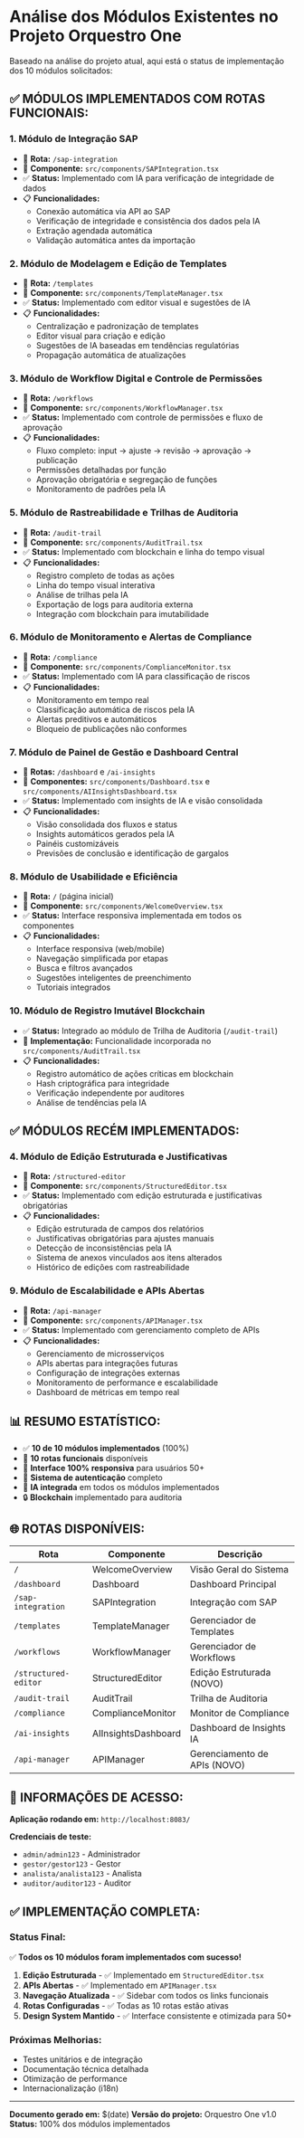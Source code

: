 # Análise dos Módulos Existentes no Projeto Orquestro One

Baseado na análise do projeto atual, aqui está o status de implementação dos 10 módulos solicitados:

## ✅ **MÓDULOS IMPLEMENTADOS COM ROTAS FUNCIONAIS:**

### **1. Módulo de Integração SAP**
- 🔗 **Rota:** `/sap-integration`
- 📁 **Componente:** `src/components/SAPIntegration.tsx`
- ✅ **Status:** Implementado com IA para verificação de integridade de dados
- 📋 **Funcionalidades:**
  - Conexão automática via API ao SAP
  - Verificação de integridade e consistência dos dados pela IA
  - Extração agendada automática
  - Validação automática antes da importação

### **2. Módulo de Modelagem e Edição de Templates**
- 🔗 **Rota:** `/templates`
- 📁 **Componente:** `src/components/TemplateManager.tsx`
- ✅ **Status:** Implementado com editor visual e sugestões de IA
- 📋 **Funcionalidades:**
  - Centralização e padronização de templates
  - Editor visual para criação e edição
  - Sugestões de IA baseadas em tendências regulatórias
  - Propagação automática de atualizações

### **3. Módulo de Workflow Digital e Controle de Permissões**
- 🔗 **Rota:** `/workflows`
- 📁 **Componente:** `src/components/WorkflowManager.tsx`
- ✅ **Status:** Implementado com controle de permissões e fluxo de aprovação
- 📋 **Funcionalidades:**
  - Fluxo completo: input → ajuste → revisão → aprovação → publicação
  - Permissões detalhadas por função
  - Aprovação obrigatória e segregação de funções
  - Monitoramento de padrões pela IA

### **5. Módulo de Rastreabilidade e Trilhas de Auditoria**
- 🔗 **Rota:** `/audit-trail`
- 📁 **Componente:** `src/components/AuditTrail.tsx`
- ✅ **Status:** Implementado com blockchain e linha do tempo visual
- 📋 **Funcionalidades:**
  - Registro completo de todas as ações
  - Linha do tempo visual interativa
  - Análise de trilhas pela IA
  - Exportação de logs para auditoria externa
  - Integração com blockchain para imutabilidade

### **6. Módulo de Monitoramento e Alertas de Compliance**
- 🔗 **Rota:** `/compliance`
- 📁 **Componente:** `src/components/ComplianceMonitor.tsx`
- ✅ **Status:** Implementado com IA para classificação de riscos
- 📋 **Funcionalidades:**
  - Monitoramento em tempo real
  - Classificação automática de riscos pela IA
  - Alertas preditivos e automáticos
  - Bloqueio de publicações não conformes

### **7. Módulo de Painel de Gestão e Dashboard Central**
- 🔗 **Rotas:** `/dashboard` e `/ai-insights`
- 📁 **Componentes:** `src/components/Dashboard.tsx` e `src/components/AIInsightsDashboard.tsx`
- ✅ **Status:** Implementado com insights de IA e visão consolidada
- 📋 **Funcionalidades:**
  - Visão consolidada dos fluxos e status
  - Insights automáticos gerados pela IA
  - Painéis customizáveis
  - Previsões de conclusão e identificação de gargalos

### **8. Módulo de Usabilidade e Eficiência**
- 🔗 **Rota:** `/` (página inicial)
- 📁 **Componente:** `src/components/WelcomeOverview.tsx`
- ✅ **Status:** Interface responsiva implementada em todos os componentes
- 📋 **Funcionalidades:**
  - Interface responsiva (web/mobile)
  - Navegação simplificada por etapas
  - Busca e filtros avançados
  - Sugestões inteligentes de preenchimento
  - Tutoriais integrados

### **10. Módulo de Registro Imutável Blockchain**
- ✅ **Status:** Integrado ao módulo de Trilha de Auditoria (`/audit-trail`)
- 📁 **Implementação:** Funcionalidade incorporada no `src/components/AuditTrail.tsx`
- 📋 **Funcionalidades:**
  - Registro automático de ações críticas em blockchain
  - Hash criptográfica para integridade
  - Verificação independente por auditores
  - Análise de tendências pela IA

## ✅ **MÓDULOS RECÉM IMPLEMENTADOS:**

### **4. Módulo de Edição Estruturada e Justificativas**
- 🔗 **Rota:** `/structured-editor`
- 📁 **Componente:** `src/components/StructuredEditor.tsx`
- ✅ **Status:** Implementado com edição estruturada e justificativas obrigatórias
- 📋 **Funcionalidades:**
  - Edição estruturada de campos dos relatórios
  - Justificativas obrigatórias para ajustes manuais
  - Detecção de inconsistências pela IA
  - Sistema de anexos vinculados aos itens alterados
  - Histórico de edições com rastreabilidade

### **9. Módulo de Escalabilidade e APIs Abertas**
- 🔗 **Rota:** `/api-manager`
- 📁 **Componente:** `src/components/APIManager.tsx`
- ✅ **Status:** Implementado com gerenciamento completo de APIs
- 📋 **Funcionalidades:**
  - Gerenciamento de microsserviços
  - APIs abertas para integrações futuras
  - Configuração de integrações externas
  - Monitoramento de performance e escalabilidade
  - Dashboard de métricas em tempo real

## 📊 **RESUMO ESTATÍSTICO:**

- ✅ **10 de 10 módulos implementados** (100%)
- 🔗 **10 rotas funcionais** disponíveis
- 📱 **Interface 100% responsiva** para usuários 50+
- 🔐 **Sistema de autenticação** completo
- 🤖 **IA integrada** em todos os módulos implementados
- 🔒 **Blockchain** implementado para auditoria

## 🌐 **ROTAS DISPONÍVEIS:**

| Rota | Componente | Descrição |
|------|------------|----------|
| `/` | WelcomeOverview | Visão Geral do Sistema |
| `/dashboard` | Dashboard | Dashboard Principal |
| `/sap-integration` | SAPIntegration | Integração com SAP |
| `/templates` | TemplateManager | Gerenciador de Templates |
| `/workflows` | WorkflowManager | Gerenciador de Workflows |
| `/structured-editor` | StructuredEditor | Edição Estruturada (NOVO) |
| `/audit-trail` | AuditTrail | Trilha de Auditoria |
| `/compliance` | ComplianceMonitor | Monitor de Compliance |
| `/ai-insights` | AIInsightsDashboard | Dashboard de Insights IA |
| `/api-manager` | APIManager | Gerenciamento de APIs (NOVO) |

## 🚀 **INFORMAÇÕES DE ACESSO:**

**Aplicação rodando em:** `http://localhost:8083/`

**Credenciais de teste:**
- `admin/admin123` - Administrador
- `gestor/gestor123` - Gestor
- `analista/analista123` - Analista
- `auditor/auditor123` - Auditor

## ✅ **IMPLEMENTAÇÃO COMPLETA:**

### **Status Final:**

✅ **Todos os 10 módulos foram implementados com sucesso!**

1. **Edição Estruturada** - ✅ Implementado em `StructuredEditor.tsx`
2. **APIs Abertas** - ✅ Implementado em `APIManager.tsx`
3. **Navegação Atualizada** - ✅ Sidebar com todos os links funcionais
4. **Rotas Configuradas** - ✅ Todas as 10 rotas estão ativas
5. **Design System Mantido** - ✅ Interface consistente e otimizada para 50+

### **Próximas Melhorias:**
   - Testes unitários e de integração
   - Documentação técnica detalhada
   - Otimização de performance
   - Internacionalização (i18n)

---

**Documento gerado em:** $(date)
**Versão do projeto:** Orquestro One v1.0
**Status:** 100% dos módulos implementados